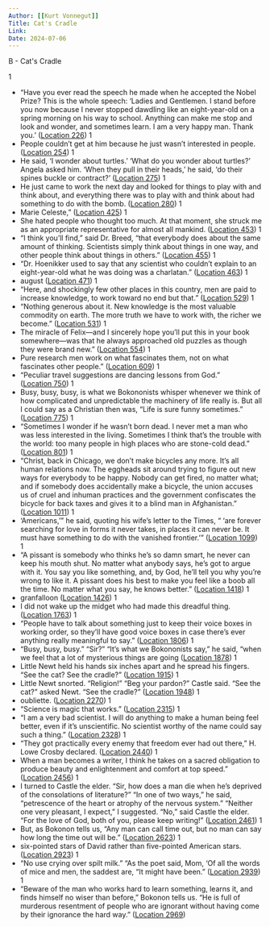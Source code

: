 ```yaml
---
Author: [[Kurt Vonnegut]]
Title: Cat's Cradle
Link: 
Date: 2024-07-06
---
```

B - Cat's Cradle

1
- “Have you ever read the speech he made when he accepted the Nobel Prize? This is the whole speech: ‘Ladies and Gentlemen. I stand before you now because I never stopped dawdling like an eight-year-old on a spring morning on his way to school. Anything can make me stop and look and wonder, and sometimes learn. I am a very happy man. Thank you.’ ([Location 226](https://readwise.io/to_kindle?action=open&asin=B000SEH13C&location=226))
1
- People couldn’t get at him because he just wasn’t interested in people. ([Location 254](https://readwise.io/to_kindle?action=open&asin=B000SEH13C&location=254))
1
- He said, ‘I wonder about turtles.’ ‘What do you wonder about turtles?’ Angela asked him. ‘When they pull in their heads,’ he said, ‘do their spines buckle or contract?’ ([Location 275](https://readwise.io/to_kindle?action=open&asin=B000SEH13C&location=275))
1
- He just came to work the next day and looked for things to play with and think about, and everything there was to play with and think about had something to do with the bomb. ([Location 280](https://readwise.io/to_kindle?action=open&asin=B000SEH13C&location=280))
1
- Marie Celeste,” ([Location 425](https://readwise.io/to_kindle?action=open&asin=B000SEH13C&location=425))
1
- She hated people who thought too much. At that moment, she struck me as an appropriate representative for almost all mankind. ([Location 453](https://readwise.io/to_kindle?action=open&asin=B000SEH13C&location=453))
1
- “I think you’ll find,” said Dr. Breed, “that everybody does about the same amount of thinking. Scientists simply think about things in one way, and other people think about things in others.” ([Location 455](https://readwise.io/to_kindle?action=open&asin=B000SEH13C&location=455))
1
- “Dr. Hoenikker used to say that any scientist who couldn’t explain to an eight-year-old what he was doing was a charlatan.” ([Location 463](https://readwise.io/to_kindle?action=open&asin=B000SEH13C&location=463))
1
- august ([Location 471](https://readwise.io/to_kindle?action=open&asin=B000SEH13C&location=471))
1
- “Here, and shockingly few other places in this country, men are paid to increase knowledge, to work toward no end but that.” ([Location 529](https://readwise.io/to_kindle?action=open&asin=B000SEH13C&location=529))
1
- “Nothing generous about it. New knowledge is the most valuable commodity on earth. The more truth we have to work with, the richer we become.” ([Location 531](https://readwise.io/to_kindle?action=open&asin=B000SEH13C&location=531))
1
- The miracle of Felix—and I sincerely hope you’ll put this in your book somewhere—was that he always approached old puzzles as though they were brand new.” ([Location 554](https://readwise.io/to_kindle?action=open&asin=B000SEH13C&location=554))
1
- Pure research men work on what fascinates them, not on what fascinates other people.” ([Location 609](https://readwise.io/to_kindle?action=open&asin=B000SEH13C&location=609))
1
- “Peculiar travel suggestions are dancing lessons from God.” ([Location 750](https://readwise.io/to_kindle?action=open&asin=B000SEH13C&location=750))
1
- Busy, busy, busy, is what we Bokononists whisper whenever we think of how complicated and unpredictable the machinery of life really is. But all I could say as a Christian then was, “Life is sure funny sometimes.” ([Location 775](https://readwise.io/to_kindle?action=open&asin=B000SEH13C&location=775))
1
- “Sometimes I wonder if he wasn’t born dead. I never met a man who was less interested in the living. Sometimes I think that’s the trouble with the world: too many people in high places who are stone-cold dead.” ([Location 801](https://readwise.io/to_kindle?action=open&asin=B000SEH13C&location=801))
1
- “Christ, back in Chicago, we don’t make bicycles any more. It’s all human relations now. The eggheads sit around trying to figure out new ways for everybody to be happy. Nobody can get fired, no matter what; and if somebody does accidentally make a bicycle, the union accuses us of cruel and inhuman practices and the government confiscates the bicycle for back taxes and gives it to a blind man in Afghanistan.” ([Location 1011](https://readwise.io/to_kindle?action=open&asin=B000SEH13C&location=1011))
1
- ‘Americans,’” he said, quoting his wife’s letter to the Times, “ ‘are forever searching for love in forms it never takes, in places it can never be. It must have something to do with the vanished frontier.’” ([Location 1099](https://readwise.io/to_kindle?action=open&asin=B000SEH13C&location=1099))
1
- “A pissant is somebody who thinks he’s so damn smart, he never can keep his mouth shut. No matter what anybody says, he’s got to argue with it. You say you like something, and, by God, he’ll tell you why you’re wrong to like it. A pissant does his best to make you feel like a boob all the time. No matter what you say, he knows better.” ([Location 1418](https://readwise.io/to_kindle?action=open&asin=B000SEH13C&location=1418))
1
- granfalloon ([Location 1426](https://readwise.io/to_kindle?action=open&asin=B000SEH13C&location=1426))
1
- I did not wake up the midget who had made this dreadful thing. ([Location 1763](https://readwise.io/to_kindle?action=open&asin=B000SEH13C&location=1763))
1
- “People have to talk about something just to keep their voice boxes in working order, so they’ll have good voice boxes in case there’s ever anything really meaningful to say.” ([Location 1806](https://readwise.io/to_kindle?action=open&asin=B000SEH13C&location=1806))
1
- “Busy, busy, busy.” “Sir?” “It’s what we Bokononists say,” he said, “when we feel that a lot of mysterious things are going ([Location 1878](https://readwise.io/to_kindle?action=open&asin=B000SEH13C&location=1878))
1
- Little Newt held his hands six inches apart and he spread his fingers. “See the cat? See the cradle?” ([Location 1915](https://readwise.io/to_kindle?action=open&asin=B000SEH13C&location=1915))
1
- Little Newt snorted. “Religion!” “Beg your pardon?” Castle said. “See the cat?” asked Newt. “See the cradle?” ([Location 1948](https://readwise.io/to_kindle?action=open&asin=B000SEH13C&location=1948))
1
- oubliette. ([Location 2270](https://readwise.io/to_kindle?action=open&asin=B000SEH13C&location=2270))
1
- “Science is magic that works.” ([Location 2315](https://readwise.io/to_kindle?action=open&asin=B000SEH13C&location=2315))
1
- “I am a very bad scientist. I will do anything to make a human being feel better, even if it’s unscientific. No scientist worthy of the name could say such a thing.” ([Location 2328](https://readwise.io/to_kindle?action=open&asin=B000SEH13C&location=2328))
1
- “They got practically every enemy that freedom ever had out there,” H. Lowe Crosby declared. ([Location 2440](https://readwise.io/to_kindle?action=open&asin=B000SEH13C&location=2440))
1
- When a man becomes a writer, I think he takes on a sacred obligation to produce beauty and enlightenment and comfort at top speed.” ([Location 2456](https://readwise.io/to_kindle?action=open&asin=B000SEH13C&location=2456))
1
- I turned to Castle the elder. “Sir, how does a man die when he’s deprived of the consolations of literature?” “In one of two ways,” he said, “petrescence of the heart or atrophy of the nervous system.” “Neither one very pleasant, I expect,” I suggested. “No,” said Castle the elder. “For the love of God, both of you, please keep writing!” ([Location 2461](https://readwise.io/to_kindle?action=open&asin=B000SEH13C&location=2461))
1
- But, as Bokonon tells us, “Any man can call time out, but no man can say how long the time out will be.” ([Location 2623](https://readwise.io/to_kindle?action=open&asin=B000SEH13C&location=2623))
1
- six-pointed stars of David rather than five-pointed American stars. ([Location 2923](https://readwise.io/to_kindle?action=open&asin=B000SEH13C&location=2923))
1
- “No use crying over spilt milk.” “As the poet said, Mom, ‘Of all the words of mice and men, the saddest are, “It might have been.” ([Location 2939](https://readwise.io/to_kindle?action=open&asin=B000SEH13C&location=2939))
1
- “Beware of the man who works hard to learn something, learns it, and finds himself no wiser than before,” Bokonon tells us. “He is full of murderous resentment of people who are ignorant without having come by their ignorance the hard way.” ([Location 2969](https://readwise.io/to_kindle?action=open&asin=B000SEH13C&location=2969))
